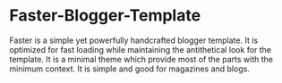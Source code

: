 # Faster-Blogger-Template
Faster is a simple yet powerfully handcrafted blogger template. It is optimized for fast loading while maintaining the antithetical look for the template. It is a minimal theme which provide most of the parts with the minimum context. It is simple and good for magazines and blogs.
